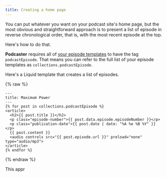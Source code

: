 ```yaml
---
title: Creating a home page
---
```

<!---excerpt-->

You can put whatever you want on your podcast site's home page, but the most obvious and straightforward approach is to present a list of episode in reverse chronological order, that is, with the most recent episode at the top.

Here's how to do that.

<!---endexcerpt-->

**Podcaster** requires all of [your episode templates](docs/episode-information.md) to have the tag `podcastEpisode`. That means you can refer to the full list of your episode templates as `collections.podcastEpisode`.

Here's a Liquid template that creates a list of episodes.

{% raw %}

```liquid
---
title: Maximum Power
---
{% for post in collections.podcastEpisode %}
<article>
  <h2>{{ post.title }}</h2>
  <p class="episode-number">{{ post.data.episode.episodeNumber }}</p>
  <p class="publication-date">{{ post.date | date: "%A %e %B %Y" }}</p>
  {{ post.content }}
  <audio controls src="{{ post.episode.url }}" preload="none" type="audio/mp3">
</article>
{% endfor %}
```

{% endraw %}

This appr